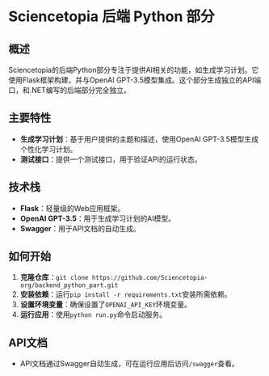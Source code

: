 # Sciencetopia 后端 Python 部分

## 概述
Sciencetopia的后端Python部分专注于提供AI相关的功能，如生成学习计划。它使用Flask框架构建，并与OpenAI GPT-3.5模型集成。这个部分生成独立的API端口，和.NET编写的后端部分完全独立。

## 主要特性
- **生成学习计划**：基于用户提供的主题和描述，使用OpenAI GPT-3.5模型生成个性化学习计划。
- **测试接口**：提供一个测试接口，用于验证API的运行状态。

## 技术栈
- **Flask**：轻量级的Web应用框架。
- **OpenAI GPT-3.5**：用于生成学习计划的AI模型。
- **Swagger**：用于API文档的自动生成。

## 如何开始
1. **克隆仓库**：`git clone https://github.com/Sciencetopia-org/backend_python_part.git`
2. **安装依赖**：运行`pip install -r requirements.txt`安装所需依赖。
3. **设置环境变量**：确保设置了`OPENAI_API_KEY`环境变量。
4. **运行应用**：使用`python run.py`命令启动服务。

## API文档
- API文档通过Swagger自动生成，可在运行应用后访问`/swagger`查看。
